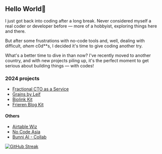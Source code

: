 ## Hello World🖖

I just got back into coding after a long break. Never considered myself a real coder or developer before — more of a hobbyist, exploring things here and there.

But after some frustrations with no-code tools and, well, dealing with difficult, *ahem* c0d**s, I decided it's time to give coding another try.

What's a better time to dive in than now? I've recently moved to another country, and with new projects piling up, it's the perfect moment to get serious about building things — with codes!

### 2024 projects

- [Fractional CTO as a Service](https://leifjerami.com)
- [Grains by Leif](https://grains.leifjerami.com)
- [Biolink Kit](https://grains.leifjerami.com/post/biolink-clone/)
- [Frieren Blog Kit](https://grains.leifjerami.com/post/frieren-blog-kit/)

#### Others

- [Airtable Wiz](https://airtablewiz.com)
- [No Code Asia](https://nocodeasia.leifjerami.com)
- [Bunni AI - Collab](https://bunni.ai)

[![GitHub Streak](https://streak-stats.demolab.com?user=fishingelephants&theme=tokyonight-duo)](https://git.io/streak-stats)

<!--
**fishingelephants/fishingelephants** is a ✨ _special_ ✨ repository because its `README.md` (this file) appears on your GitHub profile.

Here are some ideas to get you started:

- 🔭 I’m currently working on ...
- 🌱 I’m currently learning ...
- 👯 I’m looking to collaborate on ...
- 🤔 I’m looking for help with ...
- 💬 Ask me about ...
- 📫 How to reach me: ...
- 😄 Pronouns: ...
- ⚡ Fun fact: ...
-->
